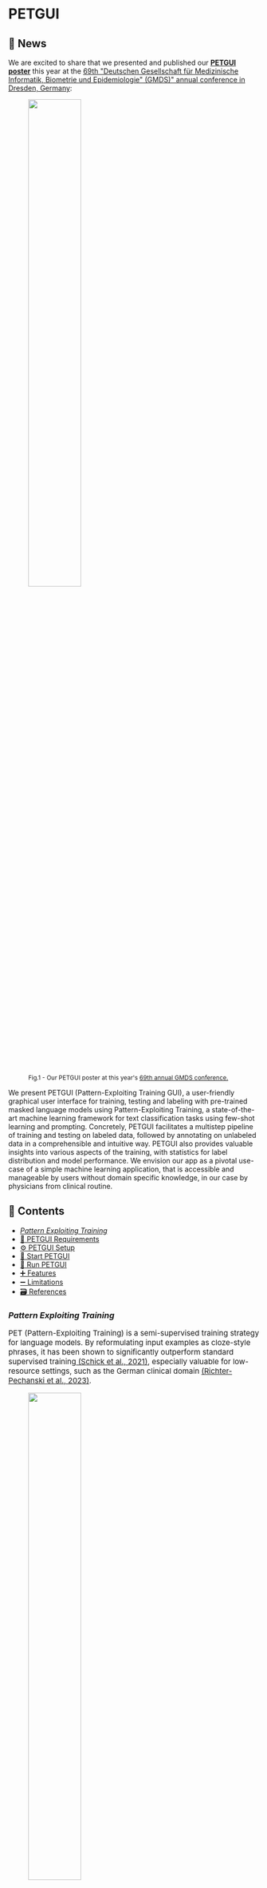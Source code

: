 # PETGUI

## 📰 News
We are excited to share that we presented and published our [**PETGUI poster**](static/PETGUI_gmds.png) this year at the <a href="https://www.egms.de/static/en/meetings/gmds2024/24gmds176.shtml">69th "Deutschen Gesellschaft für Medizinische Informatik, Biometrie und Epidemiologie" (GMDS)" annual conference in Dresden, Germany</a>:  
<figure>
  <img src="static/PETGUI_gmds.png" width="50%">
    <figcaption style="font-size: 12px">Fig.1 - Our PETGUI poster at this year's <a href="#gmds">69th annual GMDS conference.</a></figcaption>
</figure>  


We present PETGUI (Pattern-Exploiting Training GUI), a user-friendly graphical user interface for training,
testing and labeling with pre-trained masked language models using Pattern-Exploiting Training, a state-of-the-art machine learning framework for text classification tasks using few-shot learning and prompting. Concretely, PETGUI facilitates
a multistep pipeline of training and testing on labeled data, followed by annotating
on unlabeled data in a comprehensible and intuitive way. PETGUI also provides
valuable insights into various aspects of the training, with statistics for label distribution and model performance. We envision our app as a pivotal use-case of a
simple machine learning application, that is accessible and manageable by users
without domain specific knowledge, in our case by physicians from clinical routine.


## 🔎 Contents
- [*Pattern Exploiting Training*](#pet)
- [🧰 PETGUI Requirements](#requirements)
- [⚙️ PETGUI Setup](#setup)
- [🛫 Start PETGUI](#start)
- [👟 Run PETGUI](#run)
- [➕ Features](#features)
- [➖ Limitations](#limitations)
- [🗃️ References](#references)

<a id="pet"></a>
### *Pattern Exploiting Training*
<p style="font-size: 15px;">PET (Pattern-Exploiting Training) is a semi-supervised training strategy for language models.
                        By reformulating input examples as cloze-style phrases, it has been shown to significantly outperform standard supervised training<a href="#pet"> (Schick et al., 2021)</a>, especially valuable for low-resource settings, such as the German clinical domain <a href="#mie"> (Richter-Pechanski et al., 2023)</a>.


<figure>
  <img src="static/pet.png" width="50%">
    <figcaption style="font-size: 12px">Fig.2 - Illustration of the PET workflow, see <a href="#pet">Schick et al., 2021</a></figcaption>
</figure>  


In this illustration, the pattern <span style="font-style: italic">"It was ___ ."</span> is a cloze-style phrase, textually explaining to the model what the task is about,
in this case: <span style="font-style: italic;"> sentiment classification</span>. <br> For this, PET works in the following way: A pretrained language model is first trained on each of such patterns <strong>(1)</strong>. <br>
Secondly, an ensemble of these models annotates unlabeled training data <strong>(2)</strong>. <br> Finally, a classifier is trained on the resulting soft-labeled dataset <strong>(3)</strong>.</p>


<a id="requirements"></a>
### 🧰 PETGUI Requirements
* A Linux host system
* A connection to a remote Slurm cluster with GPUs, accessible via LDAP
* Docker=1.5-2
* Python=3.11
* Torch=2.1.1 (on the remote Slurm cluster)

To run **PETGUI** on your machine, you need:
1. A **working connection** to a remote Slurm cluster.
2. **Ldap credentials** for accessing the remote Slurm cluster.
3. The **ca-certificate file** for the remote Slurm cluster.

<a id="setup"></a>
### Installation

1. In a terminal, `git clone` the repo and change directory to it.
2. Adapt the Slurm configuration SBATCH lines of [train.sh](/conf/train.sh) and [predict.sh](/conf/predict.sh) for your remote Slurm cluster:
```
#SBATCH --partition=gpu
#SBATCH --gres=gpu:pascal:1
#SBATCH -n 1
#SBATCH -N 1
#SBATCH -c 2
#SBATCH --mem=16G
#SBATCH --job-name=petgui
```
2. Adapt [conf.yaml](/conf/conf.yaml) to the LDAP server specifications for your remote Slurm cluster:
```
"CLUSTER_NAME" : "cluster.ORGANISATION-NAME.org"

"LDAP_SERVER" : 'ldap://ldap2.ORGANISATION-NAME.org'
"CA_FILE" : 'ORGANISATION-NAME_CA.pem'
"USER_BASE" : 'dc=ORGANISATION-NAME,dc=org'
"LDAP_SEARCH_FILTER" : '({name_attribute}={name})'

```
3. Move your certificate file of the server to `/conf` directory ([example reference file](/conf/example/ORGANISATION-NAME_CA.pem)).  
4. Build docker image: `docker build . -t petgui`.  

<a id="start"></a>
### 🛫 Start PETGUI
1. Change directory to repository: `cd /PETGUI`
1. Run the docker container: `docker run --name petgui -p 89:89 --mount type=bind,source=./conf,target=/home/appuser/conf petgui` 
>INFO:     Started server process [1]  
>INFO:     Waiting for application startup.  
>INFO:     Application startup complete.  
>INFO:     Uvicorn running on http://0.0.0.0:89 (Press CTRL+C to quit)  

3. Open localhost `http://localhost:89` in a browser.

<a id="run"></a>
### 👟️ Run PETGUI

You successfully started **PETGUI**! To run PETGUI, please see the below steps.    

| Steps                                                                                                                                                                                                                                                                                                                                                                                                                                                                                    | What you will see             |
|------------------------------------------------------------------------------------------------------------------------------------------------------------------------------------------------------------------------------------------------------------------------------------------------------------------------------------------------------------------------------------------------------------------------------------------------------------------------------------------|-------------------------------|
| **1.** Login with ldap credentials for your remote Slurm cluster:                                                                                                                                                                                                                                                                                                                                                                                                                        | ![img_1.png](static/img_1.png) |
| **2.** Input training parameters, for the German few-shot sample [data](/data/GE-yelp_review_polarity_csv.tar.gz): <br/> SAMPLE: **1**, LABEL: **0**<br/> TEMPLATE: **Es war _ .** (include underscore character: "_" as a separator in the template, </br>click "+" to add more)<br/> VERBALIZER: 1 **schlecht**, 2 **gut**<br/> Chose one of pre-defined language model: `gbert-base` or `medbert`.</br> Click `View Data` to get statistics on your data as label distribution plots. | ![img_3.png](static/img_3.png) |                               |
| **3.** Click `Submit` to proceed. `Start Training` to start the model training. You may `Abort` the process, which will terminate training</br> and navigate you to step **2.**                                                                                                                                                                                                                                                                                                          | ![img_4.png](static/img_4.png) |
| **4.** `Show Results` to view model results, displaying accuracy per pattern, as well as precision, recall, f1-measure, and support per label.                                                                                                                                                                                                                                                                                                                                           | ![img_5.png](static/img_5.png) |
| **5.** Choose to either re-train with new parameters (`Run with new configuration`) or continue wit trained model for labeling unseen data (`Annotate unseen data`).                                                                                                                                                                                                                                                                                                                     | ![img_6.png](static/img_6.png) |
| **6.** Test the model on evaluation data (sample [data](/data/predict.txt)): `Upload unlabeled data as a csv file` and make sure, that the first column in your dataset contains nothing throughout your data lines. `Predict Labels Using PET Model` starts prediction process. When complete, `Download Predicted Data`.                                                                                                                                                               | ![img_7.png](static/img_7.png) |


### Stop PETGUI
In the terminal: `Ctrl + C` to stop the running "uvicorn" process:
>^CINFO:     Shutting down  
>INFO:     Waiting for application shutdown.  
>INFO:     Application shutdown complete.  
>INFO:     Finished server process [1]
* To restart PETGUI:  
In the terminal:
1. `docker stop petgui`
2. `docker rm petgui`
3. `docker run...` from [2.](#start)


<a id="features"></a>
### ➕ Features
PETGUI provides an intuitive GUI for the PET workflow. Concretely, with PETGUI you can:

* Display statistics on <b>label distribution</b> of the training data
* <strong>Train</strong> either <span style="font-style: italic">bert-base-cased</span> or <span style="font-style: italic">medbert-512</span> on a labeled dataset
* Display statistics on the <b>model performance</b>
* <strong>Test</strong> the trained model to generate predictions on unseen data 
* Download the <b>labeled file</b>


<a id="limitations"></a>
### ➖ Limitations
In its current form, PETGUI is bound by the following requirements, which we may further simplify in future work:
* **Connection to remote Slurm cluster:** You must have a working connection to a remote Slurm cluster.
* **File format and naming convention:** The provided training data must be a <span style="font-style: italic">tar.gz</span> file
                                containing _train.csv_, _test.csv_ and _unlabeled.csv_, like our [sample training data](data/train.tar.gz).
                                The evaluation data must be a comma separated <span style="font-style: italic">.txt</span> file with the first column empty throughout, like our [sample test data](data/predict.txt).
* **Verbalizer mapping:** The tokenizer splits words into sub-words, e.g.: "Langeswort" becomes "Langes" and "#wort".
The provided verbalizer has to map to a single input-id, hence the user must provide a sub-word from the model vocabulary. </br> We plan on adding user feedback to ensure correct input.

<a id="references"></a>  ​                     
### 🗃️ References
<ol style="margin-left: 17px; font-size: 15px;">
    <li id="pet">Timo Schick and Hinrich Schütze. (2021). Exploiting Cloze Questions for Few-Shot Text Classification and Natural Language Inference. arXiv preprint arXiv:2001.07676.</a></li>
    <li id="schick">Timo Schick. (2023). Pattern-Exploiting Training (PET) <a href="https://github.com/timoschick/pet/">GitHub repository</a></li>
    <li id="mie">Richter-Pechanski P, Wiesenbach P, Schwab DM, Kiriakou C, He M, Geis NA, Frank A, Dieterich C. Few-Shot and Prompt Training for Text Classification in German Doctor's Letters. Stud Health Technol Inform. 2023 May 18;302:819-820.
    doi: 10.3233/SHTI230275. PMID: 37203504.
    <li id="gmds"><a href="https://www.egms.de/static/en/meetings/gmds2024/24gmds176.shtml">Gesundheit – gemeinsam. Kooperationstagung der Deutschen Gesellschaft für Medizinische Informatik, Biometrie und Epidemiologie (GMDS), Deutschen Gesellschaft für Sozialmedizin und Prävention (DGSMP), Deutschen Gesellschaft für Epidemiologie (DGEpi), Deutschen Gesellschaft für Medizinische Soziologie (DGMS) und der Deutschen Gesellschaft für Public Health (DGPH)
08.09. - 13.09.2024, Dresden</a>
</ol>
